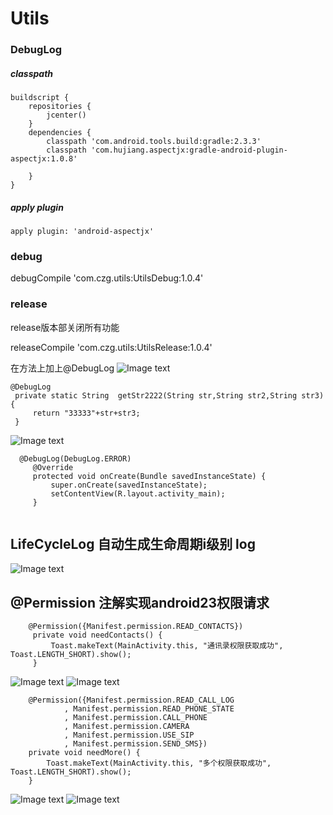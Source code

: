 # Utils
### DebugLog

##### classpath
```
buildscript {
    repositories {
        jcenter()
    }
    dependencies {
        classpath 'com.android.tools.build:gradle:2.3.3'
        classpath 'com.hujiang.aspectjx:gradle-android-plugin-aspectjx:1.0.8'
       
    }
}
```
##### apply plugin
```
apply plugin: 'android-aspectjx'
```


### debug
debugCompile 'com.czg.utils:UtilsDebug:1.0.4' 

### release
 release版本部关闭所有功能

releaseCompile  'com.czg.utils:UtilsRelease:1.0.4' 


在方法上加上@DebugLog 
![Image text](https://github.com/781015928/Utils/blob/master/snapshot/SNAPSHOT_1.png)
   ``` 
  @DebugLog
    private static String  getStr2222(String str,String str2,String str3){
        return "33333"+str+str3;
    }

```
![Image text](https://github.com/781015928/Utils/blob/master/snapshot/SNAPSHOT_2.png)
 ```
   @DebugLog(DebugLog.ERROR)
      @Override
      protected void onCreate(Bundle savedInstanceState) {
          super.onCreate(savedInstanceState);
          setContentView(R.layout.activity_main);
      }
  
 ```
 
 
## LifeCycleLog 自动生成生命周期i级别 log
![Image text](https://github.com/781015928/Utils/blob/master/snapshot/SNAPSHOT_3.png)


## @Permission 注解实现android23权限请求
```
    @Permission({Manifest.permission.READ_CONTACTS})
     private void needContacts() {
         Toast.makeText(MainActivity.this, "通讯录权限获取成功", Toast.LENGTH_SHORT).show();
     }
```
![Image text](https://github.com/781015928/Utils/blob/master/snapshot/SNAPSHOT_4.png)
![Image text](https://github.com/781015928/Utils/blob/master/snapshot/SNAPSHOT_5.png)

```
    @Permission({Manifest.permission.READ_CALL_LOG
            , Manifest.permission.READ_PHONE_STATE
            , Manifest.permission.CALL_PHONE
            , Manifest.permission.CAMERA
            , Manifest.permission.USE_SIP
            , Manifest.permission.SEND_SMS})
    private void needMore() {
        Toast.makeText(MainActivity.this, "多个权限获取成功", Toast.LENGTH_SHORT).show();
    }
```
![Image text](https://github.com/781015928/Utils/blob/master/snapshot/SNAPSHOT_6.png)
![Image text](https://github.com/781015928/Utils/blob/master/snapshot/SNAPSHOT_7.png)

